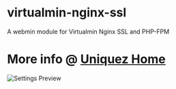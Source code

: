 # virtualmin-nginx-ssl
A webmin module for Virtualmin Nginx SSL and PHP-FPM

# More info @ [Uniquez Home](https://www.uniquez-home.com/index.php?topic=29.0)

![Settings Preview](https://i.imgur.com/uDfK87v.png)
